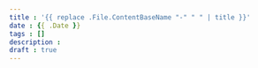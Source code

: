 ```yaml
---
title : '{{ replace .File.ContentBaseName "-" " " | title }}'
date : {{ .Date }}
tags : []
description :
draft : true
---
```

